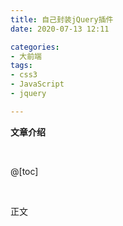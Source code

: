```yaml
---
title: 自己封装jQuery插件
date: 2020-07-13 12:11

categories:
- 大前端
tags:
- css3
- JavaScript
- jquery

---
```


**文章介绍**

<br>

@[toc]

<br>

正文